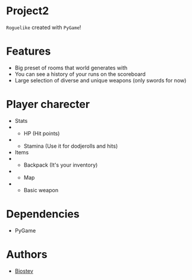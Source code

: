 # Project2
`Roguelike` created with `PyGame`!

# Features
- Big preset of rooms that world generates with
- You can see a history of your runs on the scoreboard
- Large selection of diverse and unique weapons (only swords for now)

# Player charecter
- Stats
- - HP (Hit points)
- - Stamina (Use it for dodjerolls and hits)
- Items
- - Backpack (It's your inventory)
- - Map
- - Basic weapon

# Dependencies
- PyGame

# Authors
- [Biostev](https://github.com/Biostev)
